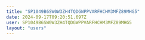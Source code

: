 ```yaml
---
title: "SP1049B6SW0W3ZH4TQDGWPPVARFHCHM3MFZ89MHG5"
date: 2024-09-17T09:20:51.697Z
user: SP1049B6SW0W3ZH4TQDGWPPVARFHCHM3MFZ89MHG5
layout: "users"
---
```

    